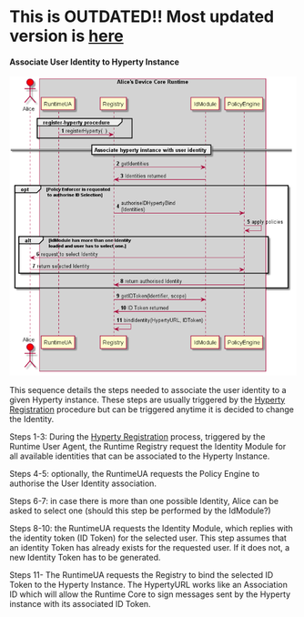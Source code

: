 **This is OUTDATED!! Most updated version is [here](https://github.com/reTHINK-project/dev-service-framework/blob/d3.2-working-docs/docs/specs/dynamic-view/identity-management)**
==================================================================================================================================================================================

#### Associate User Identity to Hyperty Instance

![Figure @runtime-ident-man-user-to-hyperty-binding-scheme: Associate User Identity to Hyperty Instance](user-to-hyperty-binding-scheme.png)

This sequence details the steps needed to associate the user identity to a given Hyperty instance. These steps are usually triggered by the [Hyperty Registration](../basics/register-hyperty.md) procedure but can be triggered anytime it is decided to change the Identity.

Steps 1-3: During the [Hyperty Registration](../basics/register-hyperty.md) process, triggered by the Runtime User Agent, the Runtime Registry request the Identity Module for all available identities that can be associated to the Hyperty Instance.

Steps 4-5: optionally, the RuntimeUA requests the Policy Engine to authorise the User Identity association.

Steps 6-7: in case there is more than one possible Identity, Alice can be asked to select one (should this step be performed by the IdModule?)

Steps 8-10: the RuntimeUA requests the Identity Module, which replies with the identity token (ID Token) for the selected user. This step assumes that an identity Token has already exists for the requested user. If it does not, a new Identity Token has to be generated.

Steps 11- The RuntimeUA requests the Registry to bind the selected ID Token to the Hyperty Instance. The HypertyURL works like an Association ID which will allow the Runtime Core to sign messages sent by the Hyperty instance with its associated ID Token.
